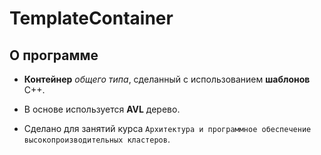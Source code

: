 # TemplateContainer

## О программе

* **Контейнер** *общего типа*, сделанный с использованием **шаблонов** C++.

* В основе используется **AVL** дерево.

* Сделано для занятий курса `Архитектура и программное обеспечение высокопроизводительных кластеров`.
